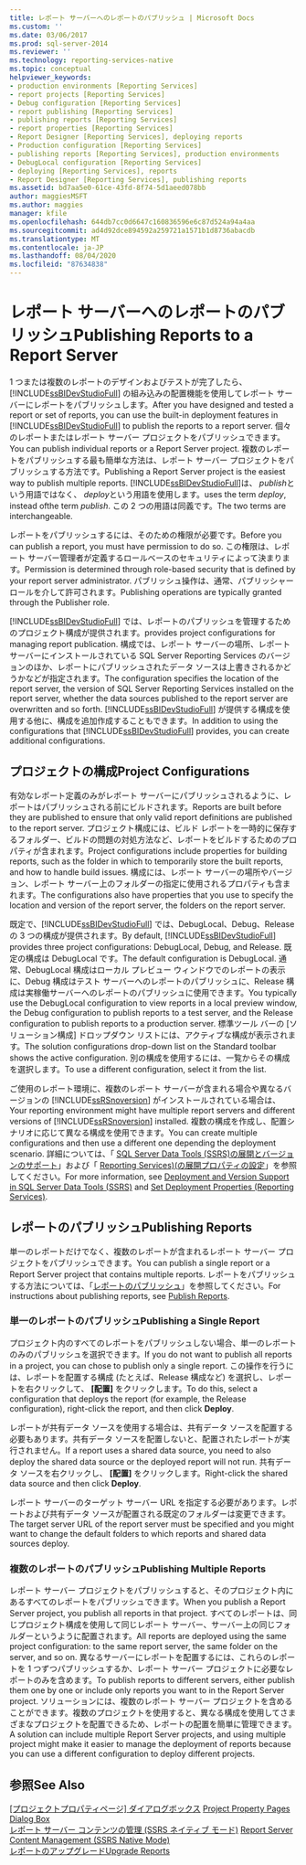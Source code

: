 ```yaml
---
title: レポート サーバーへのレポートのパブリッシュ | Microsoft Docs
ms.custom: ''
ms.date: 03/06/2017
ms.prod: sql-server-2014
ms.reviewer: ''
ms.technology: reporting-services-native
ms.topic: conceptual
helpviewer_keywords:
- production environments [Reporting Services]
- report projects [Reporting Services]
- Debug configuration [Reporting Services]
- report publishing [Reporting Services]
- publishing reports [Reporting Services]
- report properties [Reporting Services]
- Report Designer [Reporting Services], deploying reports
- Production configuration [Reporting Services]
- publishing reports [Reporting Services], production environments
- DebugLocal configuration [Reporting Services]
- deploying [Reporting Services], reports
- Report Designer [Reporting Services], publishing reports
ms.assetid: bd7aa5e0-61ce-43fd-8f74-5d1aeed078bb
author: maggiesMSFT
ms.author: maggies
manager: kfile
ms.openlocfilehash: 644db7cc0d6647c160836596e6c87d524a94a4aa
ms.sourcegitcommit: ad4d92dce894592a259721a1571b1d8736abacdb
ms.translationtype: MT
ms.contentlocale: ja-JP
ms.lasthandoff: 08/04/2020
ms.locfileid: "87634838"
---
```

# <a name="publishing-reports-to-a-report-server"></a><span data-ttu-id="28bc5-102">レポート サーバーへのレポートのパブリッシュ</span><span class="sxs-lookup"><span data-stu-id="28bc5-102">Publishing Reports to a Report Server</span></span>
  <span data-ttu-id="28bc5-103">1 つまたは複数のレポートのデザインおよびテストが完了したら、[!INCLUDE[ssBIDevStudioFull](../../includes/ssbidevstudiofull-md.md)] の組み込みの配置機能を使用してレポート サーバーにレポートをパブリッシュします。</span><span class="sxs-lookup"><span data-stu-id="28bc5-103">After you have designed and tested a report or set of reports, you can use the built-in deployment features in [!INCLUDE[ssBIDevStudioFull](../../includes/ssbidevstudiofull-md.md)] to publish the reports to a report server.</span></span> <span data-ttu-id="28bc5-104">個々のレポートまたはレポート サーバー プロジェクトをパブリッシュできます。</span><span class="sxs-lookup"><span data-stu-id="28bc5-104">You can publish individual reports or a Report Server project.</span></span> <span data-ttu-id="28bc5-105">複数のレポートをパブリッシュする最も簡単な方法は、レポート サーバー プロジェクトをパブリッシュする方法です。</span><span class="sxs-lookup"><span data-stu-id="28bc5-105">Publishing a Report Server project is the easiest way to publish multiple reports.</span></span> [!INCLUDE[ssBIDevStudioFull](../../includes/ssbidevstudiofull-md.md)]<span data-ttu-id="28bc5-106">は、 *publish*という用語ではなく、 *deploy*という用語を使用します。</span><span class="sxs-lookup"><span data-stu-id="28bc5-106">uses the term *deploy*, instead ofthe term *publish*.</span></span> <span data-ttu-id="28bc5-107">この 2 つの用語は同義です。</span><span class="sxs-lookup"><span data-stu-id="28bc5-107">The two terms are interchangeable.</span></span>  
  
 <span data-ttu-id="28bc5-108">レポートをパブリッシュするには、そのための権限が必要です。</span><span class="sxs-lookup"><span data-stu-id="28bc5-108">Before you can publish a report, you must have permission to do so.</span></span> <span data-ttu-id="28bc5-109">この権限は、レポート サーバー管理者が定義するロールベースのセキュリティによって決まります。</span><span class="sxs-lookup"><span data-stu-id="28bc5-109">Permission is determined through role-based security that is defined by your report server administrator.</span></span> <span data-ttu-id="28bc5-110">パブリッシュ操作は、通常、パブリッシャー ロールを介して許可されます。</span><span class="sxs-lookup"><span data-stu-id="28bc5-110">Publishing operations are typically granted through the Publisher role.</span></span>  
  
 [!INCLUDE[ssBIDevStudioFull](../../includes/ssbidevstudiofull-md.md)] <span data-ttu-id="28bc5-111">では、レポートのパブリッシュを管理するためのプロジェクト構成が提供されます。</span><span class="sxs-lookup"><span data-stu-id="28bc5-111">provides project configurations for managing report publication.</span></span> <span data-ttu-id="28bc5-112">構成では、レポート サーバーの場所、レポート サーバーにインストールされている SQL Server Reporting Services のバージョンのほか、レポートにパブリッシュされたデータ ソースは上書きされるかどうかなどが指定されます。</span><span class="sxs-lookup"><span data-stu-id="28bc5-112">The configuration specifies the location of the report server, the version of SQL Server Reporting Services installed on the report server, whether the data sources published to the report server are overwritten and so forth.</span></span> <span data-ttu-id="28bc5-113">[!INCLUDE[ssBIDevStudioFull](../../includes/ssbidevstudiofull-md.md)] が提供する構成を使用する他に、構成を追加作成することもできます。</span><span class="sxs-lookup"><span data-stu-id="28bc5-113">In addition to using the configurations that [!INCLUDE[ssBIDevStudioFull](../../includes/ssbidevstudiofull-md.md)] provides, you can create additional configurations.</span></span>  
  
## <a name="project-configurations"></a><span data-ttu-id="28bc5-114">プロジェクトの構成</span><span class="sxs-lookup"><span data-stu-id="28bc5-114">Project Configurations</span></span>  
 <span data-ttu-id="28bc5-115">有効なレポート定義のみがレポート サーバーにパブリッシュされるように、レポートはパブリッシュされる前にビルドされます。</span><span class="sxs-lookup"><span data-stu-id="28bc5-115">Reports are built before they are published to ensure that only valid report definitions are published to the report server.</span></span> <span data-ttu-id="28bc5-116">プロジェクト構成には、ビルド レポートを一時的に保存するフォルダー、ビルドの問題の対処方法など、レポートをビルドするためのプロパティが含まれます。</span><span class="sxs-lookup"><span data-stu-id="28bc5-116">Project configurations include properties for building reports, such as the folder in which to temporarily store the built reports, and how to handle build issues.</span></span> <span data-ttu-id="28bc5-117">構成には、レポート サーバーの場所やバージョン、レポート サーバー上のフォルダーの指定に使用されるプロパティも含まれます。</span><span class="sxs-lookup"><span data-stu-id="28bc5-117">The configurations also have properties that you use to specify the location and version of the report server, the folders on the report server.</span></span>  
  
 <span data-ttu-id="28bc5-118">既定で、[!INCLUDE[ssBIDevStudioFull](../../includes/ssbidevstudiofull-md.md)] では、DebugLocal、Debug、Release の 3 つの構成が提供されます。</span><span class="sxs-lookup"><span data-stu-id="28bc5-118">By default, [!INCLUDE[ssBIDevStudioFull](../../includes/ssbidevstudiofull-md.md)] provides three project configurations: DebugLocal, Debug, and Release.</span></span> <span data-ttu-id="28bc5-119">既定の構成は DebugLocal です。</span><span class="sxs-lookup"><span data-stu-id="28bc5-119">The default configuration is DebugLocal.</span></span> <span data-ttu-id="28bc5-120">通常、DebugLocal 構成はローカル プレビュー ウィンドウでのレポートの表示に、Debug 構成はテスト サーバーへのレポートのパブリッシュに、Release 構成は実稼働サーバーへのレポートのパブリッシュに使用できます。</span><span class="sxs-lookup"><span data-stu-id="28bc5-120">You typically use the DebugLocal configuration to view reports in a local preview window, the Debug configuration to publish reports to a test server, and the Release configuration to publish reports to a production server.</span></span> <span data-ttu-id="28bc5-121">標準ツール バーの [ソリューション構成] ドロップダウン リストには、アクティブな構成が表示されます。</span><span class="sxs-lookup"><span data-stu-id="28bc5-121">The solution configurations drop-down list on the Standard toolbar shows the active configuration.</span></span> <span data-ttu-id="28bc5-122">別の構成を使用するには、一覧からその構成を選択します。</span><span class="sxs-lookup"><span data-stu-id="28bc5-122">To use a different configuration, select it from the list.</span></span>  
  
 <span data-ttu-id="28bc5-123">ご使用のレポート環境に、複数のレポート サーバーが含まれる場合や異なるバージョンの [!INCLUDE[ssRSnoversion](../../includes/ssrsnoversion-md.md)] がインストールされている場合は、</span><span class="sxs-lookup"><span data-stu-id="28bc5-123">Your reporting environment might have multiple report servers and different versions of [!INCLUDE[ssRSnoversion](../../includes/ssrsnoversion-md.md)] installed.</span></span> <span data-ttu-id="28bc5-124">複数の構成を作成し、配置シナリオに応じて異なる構成を使用できます。</span><span class="sxs-lookup"><span data-stu-id="28bc5-124">You can create multiple configurations and then use a different one depending the deployment scenario.</span></span> <span data-ttu-id="28bc5-125">詳細については、「 [SQL Server Data Tools &#40;SSRS&#41;の展開とバージョンのサポート](../tools/deployment-and-version-support-in-sql-server-data-tools-ssrs.md)」および「 [Reporting Services&#41;&#40;の展開プロパティの設定](../tools/set-deployment-properties-reporting-services.md)」を参照してください。</span><span class="sxs-lookup"><span data-stu-id="28bc5-125">For more information, see [Deployment and Version Support in SQL Server Data Tools &#40;SSRS&#41;](../tools/deployment-and-version-support-in-sql-server-data-tools-ssrs.md) and [Set Deployment Properties &#40;Reporting Services&#41;](../tools/set-deployment-properties-reporting-services.md).</span></span>  
  
## <a name="publishing-reports"></a><span data-ttu-id="28bc5-126">レポートのパブリッシュ</span><span class="sxs-lookup"><span data-stu-id="28bc5-126">Publishing Reports</span></span>  
 <span data-ttu-id="28bc5-127">単一のレポートだけでなく、複数のレポートが含まれるレポート サーバー プロジェクトをパブリッシュできます。</span><span class="sxs-lookup"><span data-stu-id="28bc5-127">You can publish a single report or a Report Server project that contains multiple reports.</span></span> <span data-ttu-id="28bc5-128">レポートをパブリッシュする方法については、「[レポートのパブリッシュ](../publish-reports.md)」を参照してください。</span><span class="sxs-lookup"><span data-stu-id="28bc5-128">For instructions about publishing reports, see [Publish Reports](../publish-reports.md).</span></span>  
  
### <a name="publishing-a-single-report"></a><span data-ttu-id="28bc5-129">単一のレポートのパブリッシュ</span><span class="sxs-lookup"><span data-stu-id="28bc5-129">Publishing a Single Report</span></span>  
 <span data-ttu-id="28bc5-130">プロジェクト内のすべてのレポートをパブリッシュしない場合、単一のレポートのみのパブリッシュを選択できます。</span><span class="sxs-lookup"><span data-stu-id="28bc5-130">If you do not want to publish all reports in a project, you can chose to publish only a single report.</span></span> <span data-ttu-id="28bc5-131">この操作を行うには、レポートを配置する構成 (たとえば、Release 構成など) を選択し、レポートを右クリックして、 **[配置]** をクリックします。</span><span class="sxs-lookup"><span data-stu-id="28bc5-131">To do this, select a configuration that deploys the report (for example, the Release configuration), right-click the report, and then click **Deploy**.</span></span>  
  
 <span data-ttu-id="28bc5-132">レポートが共有データ ソースを使用する場合は、共有データ ソースを配置する必要もあります。共有データ ソースを配置しないと、配置されたレポートが実行されません。</span><span class="sxs-lookup"><span data-stu-id="28bc5-132">If a report uses a shared data source, you need to also deploy the shared data source or the deployed report will not run.</span></span> <span data-ttu-id="28bc5-133">共有データ ソースを右クリックし、 **[配置]** をクリックします。</span><span class="sxs-lookup"><span data-stu-id="28bc5-133">Right-click the shared data source and then click **Deploy**.</span></span>  
  
 <span data-ttu-id="28bc5-134">レポート サーバーのターゲット サーバー URL を指定する必要があります。レポートおよび共有データ ソースが配置される既定のフォルダーは変更できます。</span><span class="sxs-lookup"><span data-stu-id="28bc5-134">The target server URL of the report server must be specified and you might want to change the default folders to which reports and shared data sources deploy.</span></span>  
  
### <a name="publishing-multiple-reports"></a><span data-ttu-id="28bc5-135">複数のレポートのパブリッシュ</span><span class="sxs-lookup"><span data-stu-id="28bc5-135">Publishing Multiple Reports</span></span>  
 <span data-ttu-id="28bc5-136">レポート サーバー プロジェクトをパブリッシュすると、そのプロジェクト内にあるすべてのレポートをパブリッシュできます。</span><span class="sxs-lookup"><span data-stu-id="28bc5-136">When you publish a Report Server project, you publish all reports in that project.</span></span> <span data-ttu-id="28bc5-137">すべてのレポートは、同じプロジェクト構成を使用して同じレポート サーバー、サーバー上の同じフォルダーというように配置されます。</span><span class="sxs-lookup"><span data-stu-id="28bc5-137">All reports are deployed using the same project configuration: to the same report server, the same folder on the server, and so on.</span></span> <span data-ttu-id="28bc5-138">異なるサーバーにレポートを配置するには、これらのレポートを 1 つずつパブリッシュするか、レポート サーバー プロジェクトに必要なレポートのみを含めます。</span><span class="sxs-lookup"><span data-stu-id="28bc5-138">To publish reports to different servers, either publish them one by one or include only reports you want to in the Report Server project.</span></span> <span data-ttu-id="28bc5-139">ソリューションには、複数のレポート サーバー プロジェクトを含めることができます。複数のプロジェクトを使用すると、異なる構成を使用してさまざまなプロジェクトを配置できるため、レポートの配置を簡単に管理できます。</span><span class="sxs-lookup"><span data-stu-id="28bc5-139">A solution can include multiple Report Server projects, and using multiple project might make it easier to manage the deployment of reports because you can use a different configuration to deploy different projects.</span></span>  
  
## <a name="see-also"></a><span data-ttu-id="28bc5-140">参照</span><span class="sxs-lookup"><span data-stu-id="28bc5-140">See Also</span></span>  
 <span data-ttu-id="28bc5-141">[[プロジェクトプロパティページ] ダイアログボックス](../tools/project-property-pages-dialog-box.md) </span><span class="sxs-lookup"><span data-stu-id="28bc5-141">[Project Property Pages Dialog Box](../tools/project-property-pages-dialog-box.md) </span></span>  
 <span data-ttu-id="28bc5-142">[レポート サーバー コンテンツの管理 &#40;SSRS ネイティブ モード&#41;](../report-server/report-server-content-management-ssrs-native-mode.md) </span><span class="sxs-lookup"><span data-stu-id="28bc5-142">[Report Server Content Management &#40;SSRS Native Mode&#41;](../report-server/report-server-content-management-ssrs-native-mode.md) </span></span>  
 [<span data-ttu-id="28bc5-143">レポートのアップグレード</span><span class="sxs-lookup"><span data-stu-id="28bc5-143">Upgrade Reports</span></span>](../install-windows/upgrade-reports.md)  
  
  
